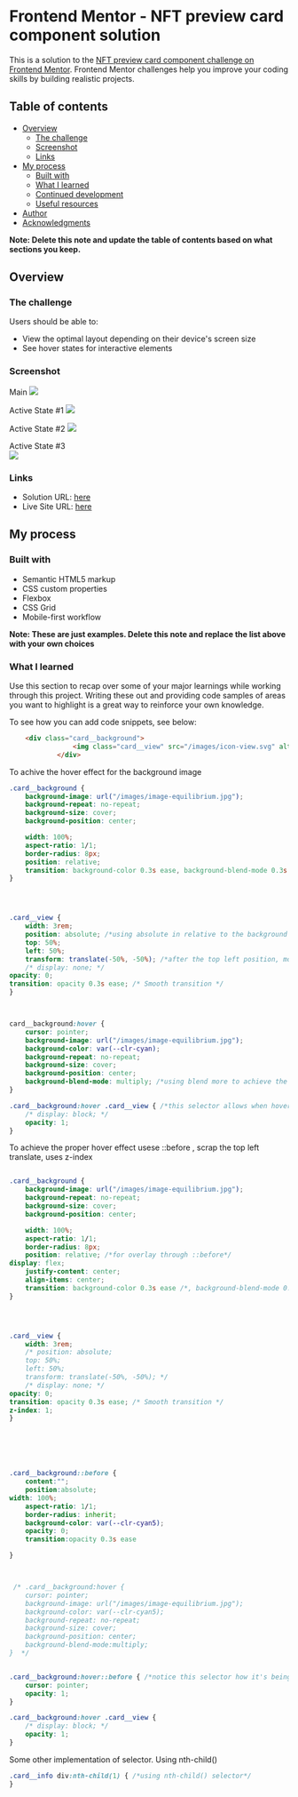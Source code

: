 # Frontend Mentor - NFT preview card component solution

This is a solution to the [NFT preview card component challenge on Frontend Mentor](https://www.frontendmentor.io/challenges/nft-preview-card-component-SbdUL_w0U). Frontend Mentor challenges help you improve your coding skills by building realistic projects. 

## Table of contents

- [Overview](#overview)
  - [The challenge](#the-challenge)
  - [Screenshot](#screenshot)
  - [Links](#links)
- [My process](#my-process)
  - [Built with](#built-with)
  - [What I learned](#what-i-learned)
  - [Continued development](#continued-development)
  - [Useful resources](#useful-resources)
- [Author](#author)
- [Acknowledgments](#acknowledgments)

**Note: Delete this note and update the table of contents based on what sections you keep.**

## Overview

### The challenge

Users should be able to:

- View the optimal layout depending on their device's screen size
- See hover states for interactive elements

### Screenshot
Main
![](/Screenshot%202025-01-19%20213526.png)



Active State #1 
![](/active-state1.png)



Active State #2
![](/active%20state2.png)


Active State #3   
![](/active%20state%203.png)



### Links

- Solution URL: [here](https://www.frontendmentor.io/solutions/nft-preview-card-component-Q8KV5DA1AK)
- Live Site URL: [here](https://fem-nf-preview-card-component-raysh3n.netlify.app/)

## My process

### Built with

- Semantic HTML5 markup
- CSS custom properties
- Flexbox
- CSS Grid
- Mobile-first workflow

**Note: These are just examples. Delete this note and replace the list above with your own choices**

### What I learned

Use this section to recap over some of your major learnings while working through this project. Writing these out and providing code samples of areas you want to highlight is a great way to reinforce your own knowledge.

To see how you can add code snippets, see below:

```html
    <div class="card__background">
                <img class="card__view" src="/images/icon-view.svg" alt="view icon">
            </div>
```


To achive the hover effect for the background image
```css
.card__background {
    background-image: url("/images/image-equilibrium.jpg");
    background-repeat: no-repeat;
    background-size: cover;
    background-position: center;

    width: 100%;
    aspect-ratio: 1/1;
    border-radius: 8px;
    position: relative;
    transition: background-color 0.3s ease, background-blend-mode 0.3s ease;
}




.card__view {
    width: 3rem;
    position: absolute; /*using absolute in relative to the background for the view icon to be centered via top, left and translate*/
    top: 50%;
    left: 50%;
    transform: translate(-50%, -50%); /*after the top left position, move 50% to left and 50% to up from the position*/
    /* display: none; */
opacity: 0;
transition: opacity 0.3s ease; /* Smooth transition */
}



card__background:hover {
    cursor: pointer;
    background-image: url("/images/image-equilibrium.jpg");
    background-color: var(--clr-cyan);
    background-repeat: no-repeat;
    background-size: cover;
    background-position: center;
    background-blend-mode: multiply; /*using blend more to achieve the desdired color effect*/
}

.card__background:hover .card__view { /*this selector allows when hovered only display the view icon, display:block will not work for transition so used opacity*/
    /* display: block; */
    opacity: 1;
}
```


To achieve the proper hover effect usese ::before , scrap the top left translate, uses z-index
```css

.card__background {
	background-image: url("/images/image-equilibrium.jpg");
	background-repeat: no-repeat;
	background-size: cover;
	background-position: center;

	width: 100%;
	aspect-ratio: 1/1;
	border-radius: 8px;
	position: relative; /*for overlay through ::before*/
display: flex;
	justify-content: center;
	align-items: center;
	transition: background-color 0.3s ease /*, background-blend-mode 0.3s ease*/;
}




.card__view {
	width: 3rem;
	/* position: absolute;
	top: 50%;
	left: 50%;
	transform: translate(-50%, -50%); */
	/* display: none; */
opacity: 0;
transition: opacity 0.3s ease; /* Smooth transition */
z-index: 1;
}






.card__background::before {
	content:"";
	position:absolute;
width: 100%;
	aspect-ratio: 1/1;
	border-radius: inherit;
	background-color: var(--clr-cyan5);
	opacity: 0;
	transition:opacity 0.3s ease

}



 /* .card__background:hover {
	cursor: pointer;
	background-image: url("/images/image-equilibrium.jpg");
	background-color: var(--clr-cyan5);
	background-repeat: no-repeat;
	background-size: cover;
	background-position: center;
	background-blend-mode:multiply;
}  */


.card__background:hover::before { /*notice this selector how it's being used*/
	cursor: pointer;
	opacity: 1;
}

.card__background:hover .card__view {
	/* display: block; */
	opacity: 1;
}
```

Some other implementation of selector. Using nth-child()
```css
.card__info div:nth-child(1) { /*using nth-child() selector*/
}

```





